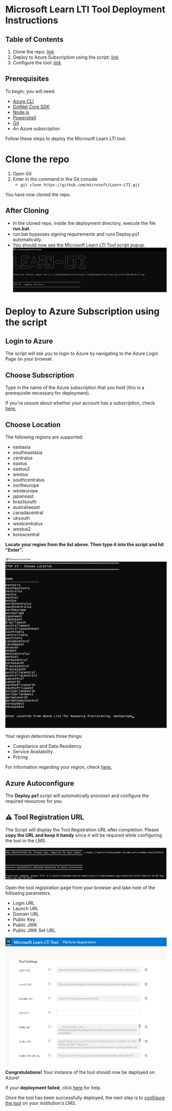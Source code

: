 # Microsoft Learn LTI Tool Deployment Instructions

## Table of Contents
1. Clone the repo: [link](#clone-the-repo)
2. Deploy to Azure Subscription using the script: [link](#deploy-to-azure-subscription-using-the-script)
3. Configure the tool: [link](#configure-the-tool)

## Prerequisites
To begin, you will need:
- [Azure CLI](https://docs.microsoft.com/en-us/cli/azure/install-azure-cli?view=azure-cli-latest?WT.mc_id=learnlti-github-cxa)
- [DotNet Core SDK](https://dotnet.microsoft.com/download?WT.mc_id=learnlti-github-cxa)
- [Node.js](https://nodejs.org/en/download/)
- [Powershell](https://docs.microsoft.com/powershell/scripting/install/installing-powershell?view=powershell-7?WT.mc_id=learnlti-github-cxa)
- [Git](https://git-scm.com/downloads)
- An Azure subscription

Follow these steps to deploy the Microsoft Learn LTI tool:

# Clone the repo
1. Open Git
2. Enter in the command in the Git console
   * `git clone https://github.com/microsoft/Learn-LTI.git`

You have now cloned the repo.

## After Cloning
* In the cloned repo, inside the deployment directory, execute the file **run.bat**.
* run.bat bypasses signing requirements and runs Deploy.ps1 automatically.
* You should now see the Microsoft Learn LTI Tool script popup.
![run.start.png](./images/run.start.png)

# Deploy to Azure Subscription using the script

## Login to Azure

The script will ask you to login to Azure by navigating to the Azure Login Page on your browser.

## Choose Subscription

Type in the name of the Azure subscription that you hold (this is a prerequisite necessary for deployment).

If you're unsure about whether your account has a subscription, check [here.](https://ms.portal.azure.com/#blade/Microsoft_Azure_Billing/SubscriptionsBlade??WT.mc_id=learnlti-github-cxa)

## Choose Location

The following regions are supported:

* eastasia
* southeastasia
* centralus
* eastus
* eastus2
* westus
* southcentralus
* northeurope
* westeurope
* japaneast
* brazilsouth
* australiaeast
* canadacentral
* uksouth
* westcentralus
* westus2
* koreacentral

**Locate your region from the list above. Then type it into the script and hit "Enter".**

![Deployment.1](./images/Deployment.1.jpg)

Your region determines three things:

* Compliance and Data Residency
* Service Availability
* Pricing

For information regarding your region, check [here.](https://azure.microsoft.com/global-infrastructure/geographies/?WT.mc_id=learnlti-github-cxa)

## Azure Autoconfigure

The **Deploy.ps1** script will automatically provision and configure the required resources for you.

## ⚠️ Tool Registration URL 

The Script will display the Tool Registration URL after completion. Please **copy the URL and keep it handy** since it will be required while configuring the tool in the LMS.

![Deployment.4](./images/Deployment.4.PNG)

Open the tool registration page from your browser and take note of the following parameters. 

* Login URL
* Launch URL
* Domain URL
* Public Key
* Public JWK
* Public JWK Set URL

![Deployment.5](./images/Deployment.5.png)

**Congratulations!** Your instance of the tool should now be deployed on Azure! 

If your **deployment failed**, click [here](./TROUBLESHOOTING.md) for help.

Once the tool has been successfully deployed, the next step is to [configure the tool](./CONFIGURATION_GUIDE.md) on your institution's LMS.
